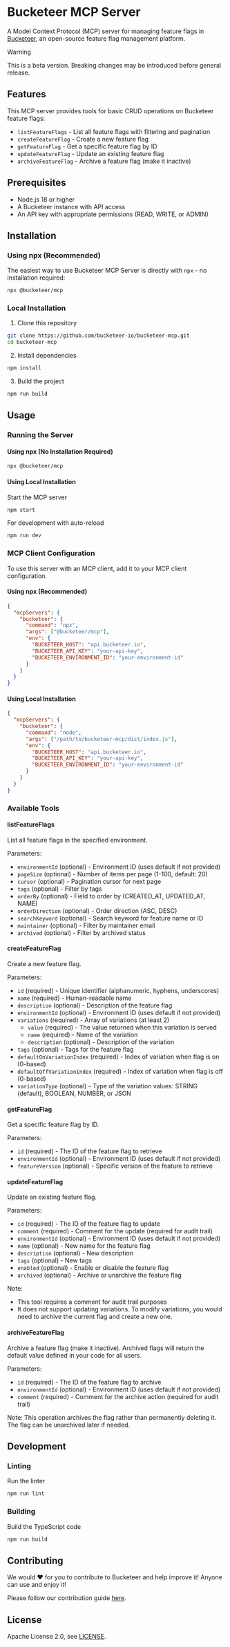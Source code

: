 # Bucketeer MCP Server

A Model Context Protocol (MCP) server for managing feature flags in [Bucketeer](https://bucketeer.io/), an open-source feature flag management platform.


> [!WARNING]
> This is a beta version. Breaking changes may be introduced before general release.

## Features

This MCP server provides tools for basic CRUD operations on Bucketeer feature flags:

- `listFeatureFlags` - List all feature flags with filtering and pagination
- `createFeatureFlag` - Create a new feature flag
- `getFeatureFlag` - Get a specific feature flag by ID
- `updateFeatureFlag` - Update an existing feature flag
- `archiveFeatureFlag` - Archive a feature flag (make it inactive)

## Prerequisites

- Node.js 18 or higher
- A Bucketeer instance with API access
- An API key with appropriate permissions (READ, WRITE, or ADMIN)

## Installation

### Using npx (Recommended)

The easiest way to use Bucketeer MCP Server is directly with `npx` - no installation required:

```bash
npx @bucketeer/mcp
```

### Local Installation

1. Clone this repository
```bash
git clone https://github.com/bucketeer-io/bucketeer-mcp.git
cd bucketeer-mcp
```

2. Install dependencies
```bash
npm install
```

3. Build the project
```bash
npm run build
```

## Usage

### Running the Server

#### Using npx (No Installation Required)

```bash
npx @bucketeer/mcp
```

#### Using Local Installation

Start the MCP server
```bash
npm start
```

For development with auto-reload
```bash
npm run dev
```

### MCP Client Configuration

To use this server with an MCP client, add it to your MCP client configuration.

#### Using npx (Recommended)

```json
{
  "mcpServers": {
    "bucketeer": {
      "command": "npx",
      "args": ["@bucketeer/mcp"],
      "env": {
        "BUCKETEER_HOST": "api.bucketeer.io",
        "BUCKETEER_API_KEY": "your-api-key",
        "BUCKETEER_ENVIRONMENT_ID": "your-environment-id"
      }
    }
  }
}
```

#### Using Local Installation

```json
{
  "mcpServers": {
    "bucketeer": {
      "command": "node",
      "args": ["/path/to/bucketeer-mcp/dist/index.js"],
      "env": {
        "BUCKETEER_HOST": "api.bucketeer.io",
        "BUCKETEER_API_KEY": "your-api-key",
        "BUCKETEER_ENVIRONMENT_ID": "your-environment-id"
      }
    }
  }
}
```

### Available Tools

#### listFeatureFlags

List all feature flags in the specified environment.

Parameters:
- `environmentId` (optional) - Environment ID (uses default if not provided)
- `pageSize` (optional) - Number of items per page (1-100, default: 20)
- `cursor` (optional) - Pagination cursor for next page
- `tags` (optional) - Filter by tags
- `orderBy` (optional) - Field to order by (CREATED_AT, UPDATED_AT, NAME)
- `orderDirection` (optional) - Order direction (ASC, DESC)
- `searchKeyword` (optional) - Search keyword for feature name or ID
- `maintainer` (optional) - Filter by maintainer email
- `archived` (optional) - Filter by archived status

#### createFeatureFlag

Create a new feature flag.

Parameters:
- `id` (required) - Unique identifier (alphanumeric, hyphens, underscores)
- `name` (required) - Human-readable name
- `description` (optional) - Description of the feature flag
- `environmentId` (optional) - Environment ID (uses default if not provided)
- `variations` (required) - Array of variations (at least 2)
  - `value` (required) - The value returned when this variation is served
  - `name` (required) - Name of the variation
  - `description` (optional) - Description of the variation
- `tags` (optional) - Tags for the feature flag
- `defaultOnVariationIndex` (required) - Index of variation when flag is on (0-based)
- `defaultOffVariationIndex` (required) - Index of variation when flag is off (0-based)
- `variationType` (optional) - Type of the variation values: STRING (default), BOOLEAN, NUMBER, or JSON

#### getFeatureFlag

Get a specific feature flag by ID.

Parameters:
- `id` (required) - The ID of the feature flag to retrieve
- `environmentId` (optional) - Environment ID (uses default if not provided)
- `featureVersion` (optional) - Specific version of the feature to retrieve

#### updateFeatureFlag

Update an existing feature flag.

Parameters:
- `id` (required) - The ID of the feature flag to update
- `comment` (required) - Comment for the update (required for audit trail)
- `environmentId` (optional) - Environment ID (uses default if not provided)
- `name` (optional) - New name for the feature flag
- `description` (optional) - New description
- `tags` (optional) - New tags
- `enabled` (optional) - Enable or disable the feature flag
- `archived` (optional) - Archive or unarchive the feature flag

Note: 
- This tool requires a comment for audit trail purposes
- It does not support updating variations. To modify variations, you would need to archive the current flag and create a new one.

#### archiveFeatureFlag

Archive a feature flag (make it inactive). Archived flags will return the default value defined in your code for all users.

Parameters:
- `id` (required) - The ID of the feature flag to archive
- `environmentId` (optional) - Environment ID (uses default if not provided)
- `comment` (required) - Comment for the archive action (required for audit trail)

Note: This operation archives the flag rather than permanently deleting it. The flag can be unarchived later if needed.


## Development


### Linting

Run the linter
```bash
npm run lint
```

### Building

Build the TypeScript code
```bash
npm run build
```

## Contributing

We would ❤️ for you to contribute to Bucketeer and help improve it! Anyone can use and enjoy it!

Please follow our contribution guide [here](https://docs.bucketeer.io/contribution-guide/).

## License

Apache License 2.0, see [LICENSE](https://github.com/bucketeer-io/openfeature-go-server-sdk/blob/main/LICENSE).